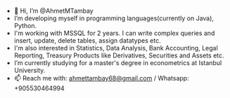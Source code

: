 - 👋 Hi, I’m @AhmetMTambay
- I’m developing myself in programming languages(currently on Java), Python.
- I'm working with MSSQL for 2 years. I can write complex queries and insert, update, delete tables, assign datatypes etc. 
- I'm also interested in Statistics, Data Analysis, Bank Accounting, Legal Reporting, Treasury Products like Derivatives, Securities and Assets etc.
- I’m currently studying for a master's degree in econometrics at Istanbul University.
- 📫 Reach me with: ahmettambay68@gmail.com / Whatsapp: +905530464994


